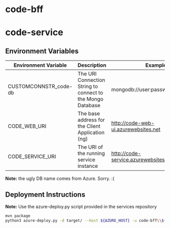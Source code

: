 # code-bff

# code-service

## Environment Variables

|Environment Variable |Description                                               |Example|
|---------------------|----------------------------------------------------------|-------|
|CUSTOMCONNSTR_code-db|The URI Connection String to connect to the Mongo Database|mongodb://user:password@host:port|
|CODE_WEB_URI         |The base address for the Client Application (ng)          |http://code-web-ui.azurewebsites.net|
|CODE_SERVICE_URI     |The URI of the running service instance                   |http://code-service.azurewebsites.net/api/v1|

**Note:** the ugly DB name comes from Azure. Sorry. :(

## Deployment Instructions

**Note:** Use the azure-deploy.py script provided in the services repository

```sh
mvn package
python3 azure-deploy.py -d target/ --host ${AZURE_HOST} -u code-bff\\${DEPLOY_USER}
```